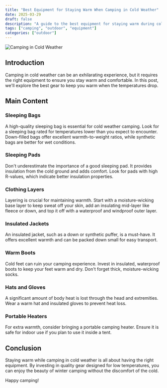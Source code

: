 ```yaml
---
title: "Best Equipment for Staying Warm When Camping in Cold Weather"
date: 2025-03-29
draft: false
description: "A guide to the best equipment for staying warm during cold weather camping."
tags: ["camping", "outdoor", "equipment"]
categories: ["outdoor"]
---
```


![Camping in Cold Weather](https://images.unsplash.com/photo-1518434115815-3d4d85e8b1a8)



## Introduction

Camping in cold weather can be an exhilarating experience, but it requires the right equipment to ensure you stay warm and comfortable. In this post, we'll explore the best gear to keep you warm when the temperatures drop.

## Main Content

### Sleeping Bags

A high-quality sleeping bag is essential for cold weather camping. Look for a sleeping bag rated for temperatures lower than you expect to encounter. Down-filled bags offer excellent warmth-to-weight ratios, while synthetic bags are better for wet conditions.

### Sleeping Pads

Don't underestimate the importance of a good sleeping pad. It provides insulation from the cold ground and adds comfort. Look for pads with high R-values, which indicate better insulation properties.

### Clothing Layers

Layering is crucial for maintaining warmth. Start with a moisture-wicking base layer to keep sweat off your skin, add an insulating mid-layer like fleece or down, and top it off with a waterproof and windproof outer layer.

### Insulated Jackets

An insulated jacket, such as a down or synthetic puffer, is a must-have. It offers excellent warmth and can be packed down small for easy transport.

### Warm Boots

Cold feet can ruin your camping experience. Invest in insulated, waterproof boots to keep your feet warm and dry. Don't forget thick, moisture-wicking socks.

### Hats and Gloves

A significant amount of body heat is lost through the head and extremities. Wear a warm hat and insulated gloves to prevent heat loss.

### Portable Heaters

For extra warmth, consider bringing a portable camping heater. Ensure it is safe for indoor use if you plan to use it inside a tent.

## Conclusion

Staying warm while camping in cold weather is all about having the right equipment. By investing in quality gear designed for low temperatures, you can enjoy the beauty of winter camping without the discomfort of the cold.

Happy camping!